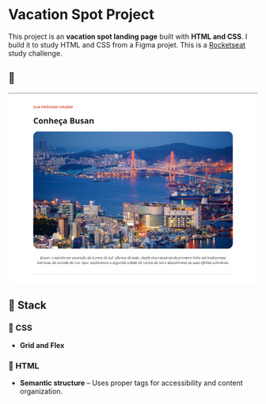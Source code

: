 # Vacation Spot Project

This project is an **vacation spot landing page** built with **HTML and CSS**. I build it to study HTML and CSS from a Figma projet. This is a [Rocketseat](https://www.rocketseat.com.br/?utm_source=google&utm_medium=cpc&utm_campaign=lead&utm_term=perpetuo&utm_content=institucional-lead-home-texto-lead-brandkws-none-none-institucional-none-none-br-google&gad_source=1&gclid=CjwKCAiAtYy9BhBcEiwANWQQL_7PJhNk7vjUU2WS5edbdA0Q-JW-9ytiEHPkbCOhkU4Y2gnl6gjFZxoCVxgQAvD_BwE) study challenge.

## 📸  

![Project Screenshot](/assets/screenshot_vacation_spot.png) 

## 🚀 Stack  

### 🎨 CSS    
- **Grid and Flex**

### 📄 HTML  
- **Semantic structure** – Uses proper tags for accessibility and content organization.  
